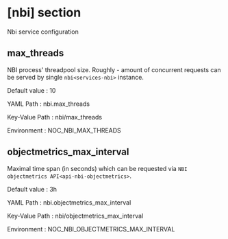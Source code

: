 # [nbi] section
Nbi service configuration

## max_threads
NBI process' threadpool size. Roughly - amount of concurrent
requests can be served by single `nbi<services-nbi>` instance.

Default value
:   10

YAML Path
:   nbi.max_threads

Key-Value Path
:   nbi/max_threads

Environment
:   NOC_NBI_MAX_THREADS

## objectmetrics_max_interval
Maximal time span (in seconds) which can be requested via
`NBI objectmetrics API<api-nbi-objectmetrics>`.

Default value
:   3h

YAML Path
:   nbi.objectmetrics_max_interval

Key-Value Path
:   nbi/objectmetrics_max_interval

Environment
:   NOC_NBI_OBJECTMETRICS_MAX_INTERVAL
